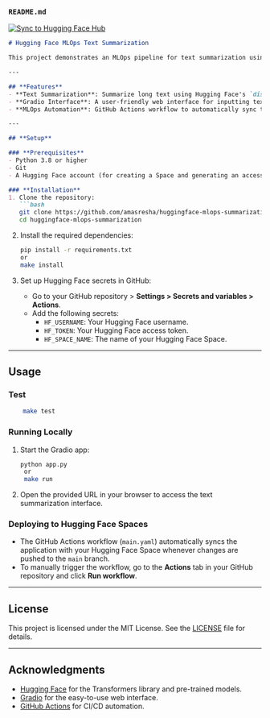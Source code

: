 ### **`README.md`**

[![Sync to Hugging Face Hub](https://github.com/amasresha/huggingface-mlops-summarization/actions/workflows/main.yaml/badge.svg)](https://github.com/amasresha/huggingface-mlops-summarization/actions/workflows/main.yaml)

```markdown
# Hugging Face MLOps Text Summarization

This project demonstrates an MLOps pipeline for text summarization using Hugging Face Transformers, Gradio, and GitHub Actions. The application allows users to input text and receive a summarized version using a pre-trained Hugging Face model. The pipeline is automated using GitHub Actions to sync the application with a Hugging Face Space.

---

## **Features**
- **Text Summarization**: Summarize long text using Hugging Face's `distilbart-cnn-12-6` model.
- **Gradio Interface**: A user-friendly web interface for inputting text and viewing summaries.
- **MLOps Automation**: GitHub Actions workflow to automatically sync the application with Hugging Face Spaces.

---

## **Setup**

### **Prerequisites**
- Python 3.8 or higher
- Git
- A Hugging Face account (for creating a Space and generating an access token)

### **Installation**
1. Clone the repository:
   ```bash
   git clone https://github.com/amasresha/huggingface-mlops-summarization.git
   cd huggingface-mlops-summarization
   ```

2. Install the required dependencies:
   ```bash
   pip install -r requirements.txt
   or
   make install
   ```

3. Set up Hugging Face secrets in GitHub:
   - Go to your GitHub repository > **Settings > Secrets and variables > Actions**.
   - Add the following secrets:
     - `HF_USERNAME`: Your Hugging Face username.
     - `HF_TOKEN`: Your Hugging Face access token.
     - `HF_SPACE_NAME`: The name of your Hugging Face Space.

---

## **Usage**
### Test
   ```bash
       make test
   ```

### **Running Locally**
1. Start the Gradio app:
   ```bash
   python app.py
    or
    make run
   ```
2. Open the provided URL in your browser to access the text summarization interface.

### **Deploying to Hugging Face Spaces**
- The GitHub Actions workflow (`main.yaml`) automatically syncs the application with your Hugging Face Space whenever changes are pushed to the `main` branch.
- To manually trigger the workflow, go to the **Actions** tab in your GitHub repository and click **Run workflow**.

---

## **License**
This project is licensed under the MIT License. See the [LICENSE](LICENSE) file for details.

---

## **Acknowledgments**
- [Hugging Face](https://huggingface.co/) for the Transformers library and pre-trained models.
- [Gradio](https://gradio.app/) for the easy-to-use web interface.
- [GitHub Actions](https://github.com/features/actions) for CI/CD automation.


